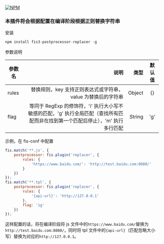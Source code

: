 [![NPM](https://nodei.co/npm/fis3-postprocessor-replacer.png?downloads=true)](https://nodei.co/npm/fis3-postprocessor-replacer/)

### 本插件将会根据配置在编译阶段根据正则替换字符串

安装

``` javascript
npm install fis3-postprocessor-replacer -g
```

参数说明

| 参数名        | 说明    |  类型  | 默认值 |
| --------   | -----:   | -----: | :----: |
| rules       | 替换规则，key 支持正则表达式或字符串，value 为替换后的字符串 |   Object    | {} |
| flag        | 等同于 RegExp 的修饰符，'i' 执行大小写不敏感的匹配，'g' 执行全局匹配（查找所有匹配而非在找到第一个匹配后停止），'m' 执行多行匹配      |   String    | 'g' |

示例，在 fis-conf 中配置

``` javascript
fis.match('**.js', {
    postprocessor: fis.plugin('replacer', {
        rules: {
            'https://www.baidu.com/': 'http://test.baidu.com:8080/'
        }
    })
});
fis.match('**.tpl', {
    postprocessor: fis.plugin('replacer', {
        rules: {
            '{api-url}': 'http://127.0.0.1'
        },
        flag: 'ig'
    })
});
```

这样配置的话，将在编译阶段将 js 文件中的`https://www.baidu.com/`替换为`http://test.baidu.com:8080/`，同时将 tpl 文件中的`{api-url}`（匹配忽略大小写）替换为对应的`http://127.0.0.1`。